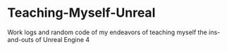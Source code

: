 # Teaching-Myself-Unreal
Work logs and random code of my endeavors of teaching myself the ins-and-outs of Unreal Engine 4
